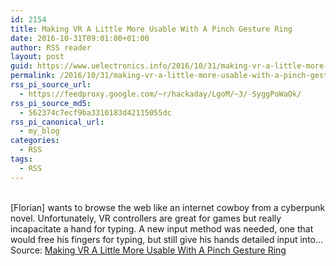 ```yaml
---
id: 2154
title: Making VR A Little More Usable With A Pinch Gesture Ring
date: 2016-10-31T09:01:00+01:00
author: RSS reader
layout: post
guid: https://www.uelectronics.info/2016/10/31/making-vr-a-little-more-usable-with-a-pinch-gesture-ring/
permalink: /2016/10/31/making-vr-a-little-more-usable-with-a-pinch-gesture-ring/
rss_pi_source_url:
  - https://feedproxy.google.com/~r/hackaday/LgoM/~3/-SyggPoWaOk/
rss_pi_source_md5:
  - 562374c7ecf9ba3310183d42115055dc
rss_pi_canonical_url:
  - my_blog
categories:
  - RSS
tags:
  - RSS
---
```

&#013;  
[Florian] wants to browse the web like an internet cowboy from a cyberpunk novel. Unfortunately, VR controllers are great for games but really incapacitate a hand for typing. A new input method was needed, one that would free his fingers for typing, but still give his hands detailed input into…&#013;  
Source: <a href="https://feedproxy.google.com/~r/hackaday/LgoM/~3/-SyggPoWaOk/" target="_blank">Making VR A Little More Usable With A Pinch Gesture Ring</a>